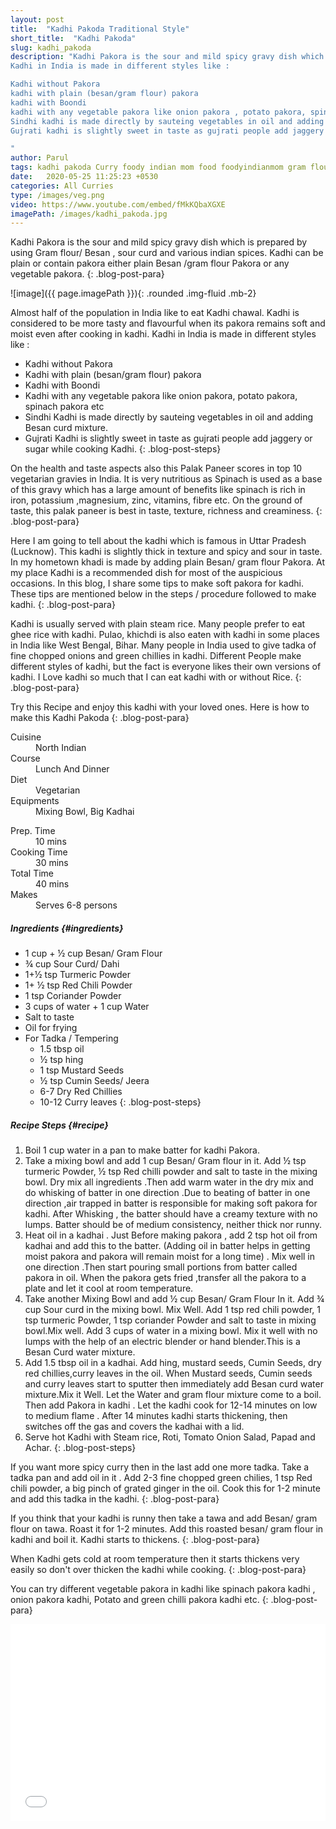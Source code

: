 ```yaml
---
layout: post
title:  "Kadhi Pakoda Traditional Style"
short_title:  "Kadhi Pakoda"
slug: kadhi_pakoda
description: "Kadhi Pakora is the sour and mild spicy gravy dish which is prepared by using Gram flour/ Besan , sour curd and various indian spices.  Kadhi can be plain or contain pakora either plain Besan /gram flour Pakora or any vegetable pakora.
Kadhi in India is made in different styles like :

Kadhi without Pakora
kadhi with plain (besan/gram flour) pakora
kadhi with Boondi
kadhi with any vegetable pakora like onion pakora , potato pakora, spinach pakora etc
Sindhi kadhi is made directly by sauteing vegetables in oil and adding Besan curd mixture.
Gujrati kadhi is slightly sweet in taste as gujrati people add jaggery or sugar while cooking Kadhi.

"
author: Parul
tags: kadhi pakoda Curry foody indian mom food foodyindianmom gram flour besan curd dahi besan northindian style kadhi chawal howToMake Kadhi meal indian food recipessour spicy tangy kadhi plain pakora tadka kadhi
date:   2020-05-25 11:25:23 +0530
categories: All Curries
type: /images/veg.png
video: https://www.youtube.com/embed/fMkKQbaXGXE
imagePath: /images/kadhi_pakoda.jpg
---
```


Kadhi Pakora is the sour and mild spicy gravy dish which is prepared by using Gram flour/ Besan , sour curd and various indian spices.  Kadhi can be plain or contain pakora either plain Besan /gram flour Pakora or any vegetable pakora.
{: .blog-post-para}

![image]({{ page.imagePath }}){: .rounded .img-fluid .mb-2}

Almost half of the population in India like to eat Kadhi chawal. Kadhi is considered to be more tasty and flavourful when its pakora remains soft and moist even after cooking in kadhi. Kadhi in India is made in different styles like :
- Kadhi without Pakora
- Kadhi with plain (besan/gram flour) pakora
- Kadhi with Boondi
- Kadhi with any vegetable pakora like onion pakora, potato pakora, spinach pakora etc
- Sindhi Kadhi is made directly by sauteing vegetables in oil and adding Besan curd mixture.
- Gujrati Kadhi is slightly sweet in taste as gujrati people add jaggery or sugar while cooking Kadhi.
{: .blog-post-steps}

On the health and taste aspects also this Palak Paneer scores in top 10 vegetarian gravies in India. It is very nutritious as Spinach is used as a base of this gravy which has a large amount of benefits like spinach is rich in iron, potassium ,magnesium, zinc, vitamins, fibre etc. On the ground of taste, this palak paneer is best in taste, texture, richness and creaminess.
{: .blog-post-para}

Here I am going to tell about the kadhi which is famous in Uttar Pradesh (Lucknow). This kadhi is slightly thick  in texture and spicy and sour in taste. In my hometown khadi is made by adding  plain Besan/ gram flour Pakora. At my place Kadhi is a recommended dish for most of the auspicious occasions. In this blog, I share some tips to make soft pakora for kadhi. These tips are mentioned below in the steps / procedure followed to make kadhi.
{: .blog-post-para}

Kadhi is usually served  with plain  steam rice. Many people prefer to eat ghee rice with kadhi. Pulao, khichdi is also eaten with kadhi in some places in India like West Bengal, Bihar. Many people in India used to give tadka of fine chopped onions and green chillies in kadhi. Different People make different styles of kadhi, but the fact is everyone likes their own versions of kadhi. I Love kadhi so much that I can eat kadhi with or without Rice.
{: .blog-post-para}

Try this Recipe and enjoy this kadhi with your loved ones. Here is how to make this Kadhi Pakoda
{: .blog-post-para}

<div class="row">
    <div class="col-md-6">
        <dl class="row">
            <dt class="col-sm-4">Cuisine</dt><dd class="col-sm-7">North Indian</dd>
            <dt class="col-sm-4">Course</dt><dd class="col-sm-7">Lunch And Dinner</dd>
            <dt class="col-sm-4">Diet</dt><dd class="col-sm-7">Vegetarian</dd>
            <dt class="col-sm-4">Equipments</dt><dd class="col-sm-7">Mixing Bowl, Big Kadhai</dd>
        </dl>
    </div>
    <div class="col-md-6">
        <dl class="row">
            <dt class="col-sm-5">Prep. Time</dt><dd class="col-sm-7">10 mins</dd>
            <dt class="col-sm-5">Cooking Time</dt><dd class="col-sm-7">30 mins</dd>
            <dt class="col-sm-5">Total Time</dt><dd class="col-sm-7">40 mins</dd>
            <dt class="col-sm-5">Makes</dt><dd class="col-sm-7">Serves 6-8 persons</dd>
        </dl>
    </div>
</div>

##### **Ingredients** {#ingredients}
- 1 cup + ½ cup  Besan/ Gram Flour
- ¾  cup Sour Curd/ Dahi
- 1+½ tsp Turmeric Powder
- 1+ ½ tsp Red Chili Powder
- 1 tsp Coriander Powder
- 3 cups of water + 1 cup Water
- Salt to taste
- Oil for frying
- For Tadka / Tempering
    - 1.5 tbsp oil
    - ½ tsp hing
    - 1 tsp Mustard Seeds
    - ½ tsp Cumin Seeds/ Jeera
    - 6-7 Dry Red Chillies
    - 10-12 Curry leaves
{: .blog-post-steps}

##### **Recipe Steps** {#recipe}
1. Boil 1 cup water in a pan to make batter for kadhi Pakora.
1. Take a mixing bowl and add 1 cup Besan/ Gram flour in it. Add ½ tsp turmeric Powder, ½ tsp Red chilli powder and salt to taste  in the mixing bowl. Dry mix all ingredients .Then add warm water in the dry mix and do whisking of batter in one direction .Due to beating of batter in one direction ,air trapped in batter is responsible for making soft pakora for kadhi. After Whisking , the batter should have a creamy texture with no lumps. Batter should be of medium consistency, neither thick nor runny.
1. Heat oil in a kadhai . Just  Before making pakora , add 2 tsp hot oil from kadhai  and add  this to the batter. (Adding oil in batter helps in getting moist pakora and pakora will remain moist for a long time) . Mix well in one direction .Then  start pouring small portions from batter called pakora in oil. When the pakora gets fried ,transfer all the pakora  to a plate and let it cool at room temperature.
1. Take another Mixing Bowl and add ½ cup Besan/ Gram Flour In it. Add ¾ cup Sour curd in the mixing bowl. Mix Well. Add  1 tsp red chili powder, 1  tsp turmeric Powder, 1 tsp coriander Powder and salt to taste in mixing bowl.Mix well. Add 3 cups of water in a mixing bowl. Mix it well with no lumps with the help of an electric blender or hand blender.This is a Besan Curd water mixture.
1. Add 1.5 tbsp oil in a kadhai. Add hing, mustard seeds, Cumin Seeds, dry red chillies,curry leaves in the oil. When Mustard seeds, Cumin seeds and curry leaves start to sputter then immediately add Besan curd water mixture.Mix it Well. Let the Water and gram flour mixture come to a boil. Then add Pakora in kadhi . Let the kadhi cook for 12-14 minutes on low to medium flame . After 14 minutes kadhi starts thickening, then switches off the gas and covers the kadhai with a lid.
1. Serve hot Kadhi with Steam rice, Roti, Tomato Onion Salad, Papad and Achar.
{: .blog-post-steps}

<i class="fas fa-lightbulb"></i> If you want more spicy curry then in the last add one more tadka. Take a tadka pan and add oil in it . Add 2-3 fine chopped green chilies, 1 tsp Red chili powder, a big pinch of grated ginger in the oil. Cook this for 1-2 minute and add this tadka in the kadhi.
{: .blog-post-para}

<i class="fas fa-lightbulb"></i> If you think that your kadhi is runny then take a tawa and add Besan/ gram flour on tawa. Roast it for 1-2 minutes. Add this roasted besan/ gram flour in kadhi and boil it. Kadhi starts to thickens.
{: .blog-post-para}

<i class="fas fa-lightbulb"></i> When Kadhi gets cold  at room temperature then it starts thickens very easily so don't over thicken the kadhi while cooking.
{: .blog-post-para}

<i class="fas fa-lightbulb"></i> You can try  different vegetable pakora in kadhi like spinach pakora kadhi , onion pakora kadhi, Potato and green chilli pakora kadhi etc.
{: .blog-post-para}

<div class="row" id="video">
    <div class="col-md-12">
        <div class="embed-responsive embed-responsive-16by9">
            <iframe width="100%" height="315" src="{{page.video}}" frameborder="0" allow="accelerometer; autoplay; encrypted-media; gyroscope; picture-in-picture" allowfullscreen></iframe>
        </div>
    </div>
</div>
<br>
